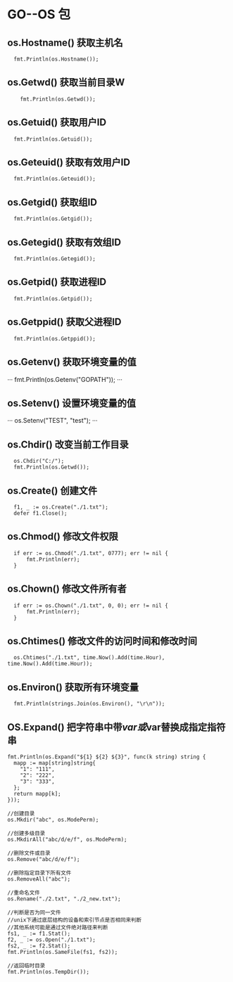 # GO--OS 包

## os.Hostname()  获取主机名

```
  fmt.Println(os.Hostname());
```

## os.Getwd() 获取当前目录W

```
    fmt.Println(os.Getwd());
```

## os.Getuid()  获取用户ID
  
```
  fmt.Println(os.Getuid());
```

## os.Geteuid()  获取有效用户ID

```
  fmt.Println(os.Geteuid());
```

## os.Getgid()  获取组ID

```
  fmt.Println(os.Getgid());
```

## os.Getegid()  获取有效组ID

```
  fmt.Println(os.Getegid());
```

## os.Getpid() 获取进程ID

```
  fmt.Println(os.Getpid());
```

## os.Getppid() 获取父进程ID

```
  fmt.Println(os.Getppid());
```

## os.Getenv()  获取环境变量的值

···
  fmt.Println(os.Getenv("GOPATH"));
···

## os.Setenv() 设置环境变量的值

···
  os.Setenv("TEST", "test");
··· 

## os.Chdir() 改变当前工作目录

```
  os.Chdir("C:/");
  fmt.Println(os.Getwd());
```

## os.Create() 创建文件

```
  f1, _ := os.Create("./1.txt");
  defer f1.Close();
```

## os.Chmod() 修改文件权限

```
  if err := os.Chmod("./1.txt", 0777); err != nil {
      fmt.Println(err);
  }
```

## os.Chown() 修改文件所有者

```
  if err := os.Chown("./1.txt", 0, 0); err != nil {
      fmt.Println(err);
  }
``` 
## os.Chtimes() 修改文件的访问时间和修改时间

```
  os.Chtimes("./1.txt", time.Now().Add(time.Hour), time.Now().Add(time.Hour));
```

## os.Environ() 获取所有环境变量
```
  fmt.Println(strings.Join(os.Environ(), "\r\n"));
```
## OS.Expand() 把字符串中带${var}或$var替换成指定指符串
```
fmt.Println(os.Expand("${1} ${2} ${3}", func(k string) string {
  mapp := map[string]string{
    "1": "111",
    "2": "222",
    "3": "333",
  };
  return mapp[k];
}));
```

    //创建目录
    os.Mkdir("abc", os.ModePerm);
 
    //创建多级目录
    os.MkdirAll("abc/d/e/f", os.ModePerm);
 
    //删除文件或目录
    os.Remove("abc/d/e/f");
 
    //删除指定目录下所有文件
    os.RemoveAll("abc");
 
    //重命名文件
    os.Rename("./2.txt", "./2_new.txt");
 
    //判断是否为同一文件
    //unix下通过底层结构的设备和索引节点是否相同来判断
    //其他系统可能是通过文件绝对路径来判断
    fs1, _ := f1.Stat();
    f2, _ := os.Open("./1.txt");
    fs2, _ := f2.Stat();
    fmt.Println(os.SameFile(fs1, fs2));
 
    //返回临时目录
    fmt.Println(os.TempDir());